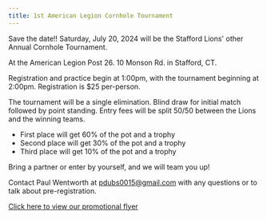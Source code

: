 ```yaml
---
title: 1st American Legion Cornhole Tournament
---
```

Save the date!! Saturday, July 20, 2024 will be the Stafford Lions' other Annual Cornhole Tournament.

At the American Legion Post 26. 10 Monson Rd. in Stafford, CT.

Registration and practice begin at 1:00pm, with the tournament beginning at 2:00pm. Registration is $25 per-person.

The tournament will be a single elimination. Blind draw for initial match followed by point standing. Entry fees will be split 50/50 between the Lions and the winning teams.
* First place will get 60% of the pot and a trophy
* Second place will get 30% of the pot and a trophy
* Third place will get 10% of the pot and a trophy

Bring a partner or enter by yourself, and we will team you up!

Contact Paul Wentworth at pdubs0015@gmail.com with any questions or to talk about pre-registration.

<a href="/files/2024/Cornhole Flier American Legion 7- 2024.pdf" target="_blank">Click here to view our promotional flyer</a>
